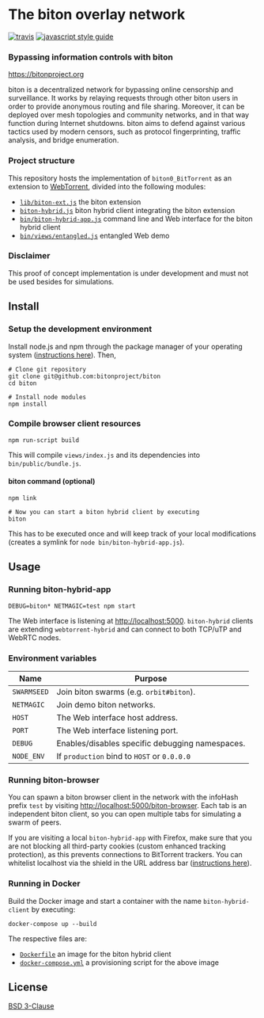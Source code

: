# The biton overlay network
[![travis][travis-image]][travis-url] [![javascript style guide][standard-image]][standard-url]

[travis-image]: https://img.shields.io/travis/bitonproject/biton/master.svg
[travis-url]: https://travis-ci.org/bitonproject/biton
[standard-image]: https://img.shields.io/badge/code_style-standard-brightgreen.svg
[standard-url]: https://standardjs.com

### Bypassing information controls with biton
<https://bitonproject.org>

biton is a decentralized network for bypassing online censorship and
surveillance. It works by relaying requests through other biton users in order
to provide anonymous routing and file sharing. Moreover, it can be deployed over
mesh topologies and community networks, and in that way function during Internet
shutdowns. biton aims to defend against various tactics used by modern censors,
such as protocol fingerprinting, traffic analysis, and bridge enumeration.


### Project structure

This repository hosts the implementation of `biton0_BitTorrent` as an extension
to [WebTorrent](https://webtorrent.io), divided into the following modules:

  *  [`lib/biton-ext.js`](lib/biton-ext.js) the biton extension
  *  [`biton-hybrid.js`](biton-hybrid.js) biton hybrid client integrating the
  biton extension
  *  [`bin/biton-hybrid-app.js`](bin/biton-hybrid-app.js) command
  line and Web interface for the biton hybrid client
  *  [`bin/views/entangled.js`](bin/views/entangled.js) entangled Web demo


### Disclaimer

This proof of concept implementation is under development and must not be used
besides for simulations.


## Install

### Setup the development environment

Install node.js and npm through the package manager of your operating system
([instructions here](https://nodejs.org/en/download/package-manager/)). Then,

```shell
# Clone git repository
git clone git@github.com:bitonproject/biton
cd biton

# Install node modules
npm install
```

### Compile browser client resources

```shell
npm run-script build
```

This will compile `views/index.js` and its dependencies into
`bin/public/bundle.js`.


#### biton command (optional)

```shell
npm link

# Now you can start a biton hybrid client by executing
biton
```

This has to be executed once and will keep track of your local modifications
(creates a symlink for `node bin/biton-hybrid-app.js`).


## Usage

### Running biton-hybrid-app

```shell
DEBUG=biton* NETMAGIC=test npm start
```

The Web interface is listening at <http://localhost:5000>. `biton-hybrid`
clients are extending `webtorrent-hybrid` and can connect to both TCP/uTP and
WebRTC nodes.


### Environment variables

| Name      | Purpose                                         |
|-----------|-------------------------------------------------|
| `SWARMSEED` | Join biton swarms (e.g. `orbit#biton`).   |
| `NETMAGIC` | Join demo biton networks.                      |
| `HOST`    | The Web interface host address.                 |
| `PORT`    | The Web interface listening port.               |
| `DEBUG`   | Enables/disables specific debugging namespaces. |
| `NODE_ENV` | If `production` bind to `HOST` or `0.0.0.0`    |


### Running biton-browser

You can spawn a biton browser client in the network with the infoHash prefix
`test` by visiting <http://localhost:5000/biton-browser>. Each tab is an
independent biton client, so you can open multiple tabs for simulating a swarm
of peers.

If you are visiting a local `biton-hybrid-app` with Firefox, make sure that you
are not blocking all third-party cookies (custom enhanced tracking protection),
as this prevents connections to BitTorrent trackers. You can whitelist localhost
via the shield in the URL address bar
([instructions here](https://support.mozilla.org/kb/enhanced-tracking-protection-firefox-preview#w_turn-protections-onoff-for-individual-sites)).


### Running in Docker

Build the Docker image and start a container with the name `biton-hybrid-client`
by executing:

```shell
docker-compose up --build
```

The respective files are:

* [`Dockerfile`](Dockerfile) an image for the biton hybrid client
* [`docker-compose.yml`](docker-compose.yml) a provisioning script for the above
image


## License
[BSD 3-Clause](LICENSE)
